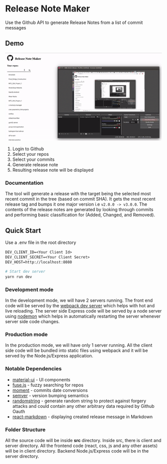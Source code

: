 # Release Note Maker
Use the Github API to generate Release Notes from a list of commit messages

## Demo
![](screenshots/demo.gif)

1. Login to Github
2. Select your repos
3. Select your commits
4. Generate release note
5. Resulting release note will be displayed

### Documentation
The tool will generate a release with the target being the selected most recent commit in the tree (based on commit SHA). It gets the most recent release tag and bumps it one major version i.e `v2.0.0 -> v3.0.0`. The contents of the release notes are generated by looking through commits and performing basic classification for (Added, Changed, and Removed).

## Quick Start
Use a .env file in the root directory 
```
DEV_CLIENT_ID=<Your Client Id>
DEV_CLIENT_SECRET=<Your Client Secret>
DEV_HOST=http://localhost:8080
```


```bash
# Start dev server
yarn run dev
```

### Development mode

In the development mode, we will have 2 servers running. The front end code will be served by the [webpack dev server](https://webpack.js.org/configuration/dev-server/) which helps with hot and live reloading. The server side Express code will be served by a node server using [nodemon](https://nodemon.io/) which helps in automatically restarting the server whenever server side code changes.

### Production mode

In the production mode, we will have only 1 server running. All the client side code will be bundled into static files using webpack and it will be served by the Node.js/Express application.

### Notable Dependencies 
- [material-ui](https://material-ui.com) - UI components
- [fuse.js](https://fusejs.io) - fuzzy searching for repos
- [moment](https://momentjs.com/) - commits date conversions
- [semver](https://github.com/npm/node-semver) - version bumping semantics
- [randomstring](https://github.com/rexxars/react-markdownttps://github.com/klughammer/node-randomstring) - generate random string to protect against forgery attacks and could contain any other arbitrary data required by Github Oauth
- [react-markdown](https://github.com/rexxars/react-markdown) - displaying created release message in Markdown 


### Folder Structure

All the source code will be inside **src** directory. Inside src, there is client and server directory. All the frontend code (react, css, js and any other assets) will be in client directory. Backend Node.js/Express code will be in the server directory.

